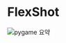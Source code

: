 # FlexShot




![pygame 요약](https://user-images.githubusercontent.com/94579704/151512910-6df1d7ef-aad1-488e-83e4-127f536c0986.PNG)
